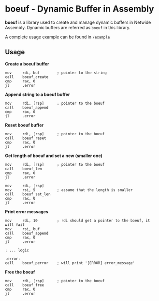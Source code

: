 # boeuf - Dynamic Buffer in Assembly

**boeuf** is a library used to create and manage dynamic buffers in Netwide Assembly. Dynamic buffers are referred as `boeuf` in this library.

A complete usage example can be found in `/example`

## Usage

**Create a boeuf buffer**

```assembly
mov     rdi, buf        ; pointer to the string
call    boeuf_create
cmp     rax, 0
jl      .error
```

**Append string to a boeuf buffer**

```assembly
mov     rdi, [rsp]      ; pointer to the boeuf
call    boeuf_append
cmp     rax, 0
jl      .error
```

**Reset boeuf buffer**

```assembly
mov     rdi, [rsp]      ; pointer to the boeuf
call    boeuf_reset
cmp     rax, 0
jl      .error
```

**Get length of boeuf and set a new (smaller one)**

```assembly
mov     rdi, [rsp]      ; pointer to the boeuf
call    boeuf_len
cmp     rax, 0
jl      .error

mov     rdi, [rsp]      
mov     rsi, 5          ; assume that the length is smaller
call    boeuf_set_len
cmp     rax, 0
jl      .error
```

**Print error messages**

```assembly
mov     rdi, 10         ; rdi should get a pointer to the boeuf, it will fail
mov     rsi, buf
call    boeuf_append
cmp     rax, 0
jl      .error

; ... logic

.error:
call    boeuf_perror    ; will print '[ERROR] error_message'
``` 

**Free the boeuf**

```assembly
mov     rdi, [rsp]      ; pointer to the boeuf
call    boeuf_free
cmp     rax, 0
jl      .error
```

